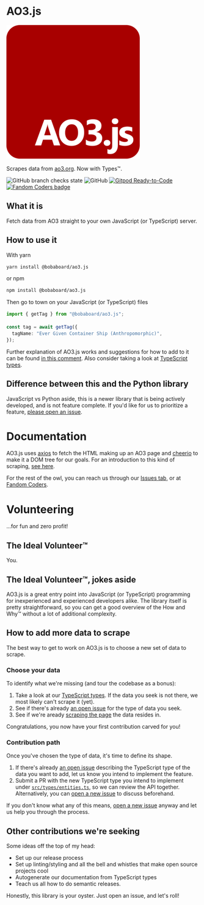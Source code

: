 # AO3.js

![AO3.js logo](./logo-transparent-small.png)

Scrapes data from [ao3.org](https://ao3.org). Now with Types™.

<img alt="GitHub branch checks state" src="https://img.shields.io/github/checks-status/essential-randomness/ao3.js/main">
<img alt="GitHub" src="https://img.shields.io/github/license/essential-randomness/ao3.js">
<a href="https://gitpod.io/from-referrer/">
<img src="https://img.shields.io/badge/Gitpod-Ready--to--Code-blue?logo=gitpod" alt="Gitpod Ready-to-Code"/>
</a>
<a href="https://fancoders.com/">
<img src="https://img.shields.io/badge/fandom-coders-ff69b4" alt="Fandom Coders badge"/>
</a>

## What it is

Fetch data from AO3 straight to your own JavaScript (or TypeScript) server.

## How to use it

With yarn

```sh
yarn install @bobaboard/ao3.js
```

or npm

```sh
npm install @bobaboard/ao3.js
```

Then go to town on your JavaScript (or TypeScript) files

```ts
import { getTag } from "@bobaboard/ao3.js";

const tag = await getTag({
  tagName: "Ever Given Container Ship (Anthropomorphic)",
});
```

Further explanation of AO3.js works and suggestions for how to add to it can be found [in this comment](https://github.com/essential-randomness/AO3.js/issues/2#issuecomment-1032213524). Also consider taking a look at [TypeScript types](./src/types/entities.ts).

## Difference between this and the Python library

JavaScript vs Python aside, this is a newer library that is being actively developed, and is not feature complete. If you'd like for us to prioritize a feature, [please open an issue](https://github.com/essential-randomness/ao3.js/issues/new).

# Documentation

AO3.js uses [axios](https://axios-http.com/) to fetch the HTML making up an AO3 page and [cheerio](https://cheerio.js.org/) to make it a DOM tree for our goals. For an introduction to this kind of scraping, [see here](https://blog.logrocket.com/parsing-html-nodejs-cheerio/).

For the rest of the owl, you can reach us through our [Issues tab](https://github.com/essential-randomness/ao3.js/issues), or at [Fandom Coders](https://fancoders.com/).

# Volunteering

...for fun and zero profit!

## The Ideal Volunteer™

You.

## The Ideal Volunteer™, jokes aside

AO3.js is a great entry point into JavaScript (or TypeScript) programming for inexperienced and experienced developers alike. The library itself is pretty straightforward, so you can get a good overview of the How and Why™ without a lot of additional complexity.

## How to add more data to scrape

The best way to get to work on AO3.js is to choose a new set of data to scrape.

### Choose your data

To identify what we're missing (and tour the codebase as a bonus):

1. Take a look at our [TypeScript types](./src/types/entities.ts). If the data you seek is not there, we most likely can't scrape it (yet).
2. See if there's already [an open issue](https://github.com/essential-randomness/ao3.js/issues/) for the type of data you seek.
3. See if we're aready [scraping the page](./src/types/pages.ts) the data resides in.

Congratulations, you now have your first contribution carved for you!

### Contribution path

Once you've chosen the type of data, it's time to define its shape.

1. If there's already [an open issue](https://github.com/essential-randomness/ao3.js/issues/) describing the TypeScript type of the data you want to add, let us know you intend to implement the feature.
2. Submit a PR with the new TypeScript type you intend to implement under [`src/types/entities.ts`](./src/types/entities.ts), so we can review the API together. Alternatively, you can [open a new issue](https://github.com/essential-randomness/ao3.js/issues/new) to discuss beforehand.

If you don't know what any of this means, [open a new issue](https://github.com/essential-randomness/ao3.js/issues/new) anyway and let us help you through the process.

## Other contributions we're seeking

Some ideas off the top of my head:

- Set up our release process
- Set up linting/styling and all the bell and whistles that make open source projects cool
- Autogenerate our documentation from TypeScript types
- Teach us all how to do semantic releases.

Honestly, this library is your oyster. Just open an issue, and let's roll!

